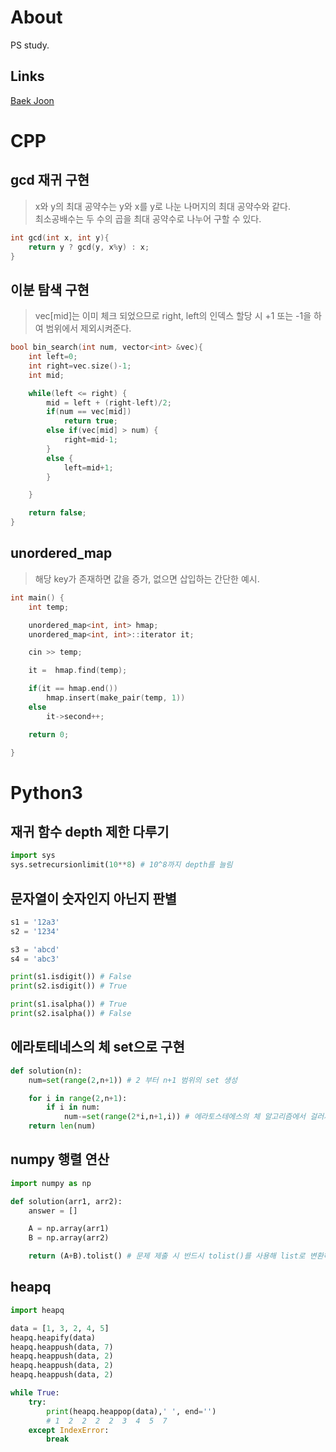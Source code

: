 # About
PS study.

## Links
[Baek Joon](https://www.acmicpc.net/user/jry9913)  

# CPP

## gcd 재귀 구현
> x와 y의 최대 공약수는 y와 x를 y로 나눈 나머지의 최대 공약수와 같다.   
> 최소공배수는 두 수의 곱을 최대 공약수로 나누어 구할 수 있다.
```cpp
int gcd(int x, int y){
	return y ? gcd(y, x%y) : x;
}
```

## 이분 탐색 구현
> vec[mid]는 이미 체크 되었으므로 right, left의 인덱스 할당 시
> +1 또는 -1을 하여 범위에서 제외시켜준다.

```cpp
bool bin_search(int num, vector<int> &vec){
	int left=0;
	int right=vec.size()-1;
	int mid;

	while(left <= right) {
		mid = left + (right-left)/2;
		if(num == vec[mid])
			return true;
		else if(vec[mid] > num) {
			right=mid-1;
		}
		else {
			left=mid+1;
		}

	}

	return false;
}
```

## unordered_map
> 해당 key가 존재하면 값을 증가, 없으면 삽입하는 간단한 예시.
```cpp
int main() {
	int temp;

	unordered_map<int, int> hmap;
	unordered_map<int, int>::iterator it;

	cin >> temp;

	it =  hmap.find(temp); 

	if(it == hmap.end())
		hmap.insert(make_pair(temp, 1)) 
	else
		it->second++;

	return 0;

}
```
# Python3

## 재귀 함수 depth 제한 다루기
```python
import sys
sys.setrecursionlimit(10**8) # 10^8까지 depth를 늘림
```

## 문자열이 숫자인지 아닌지 판별

```python
s1 = '12a3'
s2 = '1234'

s3 = 'abcd'
s4 = 'abc3'

print(s1.isdigit()) # False
print(s2.isdigit()) # True

print(s1.isalpha()) # True
print(s2.isalpha()) # False
```

## 에라토테네스의 체 set으로 구현
```python
def solution(n):
    num=set(range(2,n+1)) # 2 부터 n+1 범위의 set 생성

    for i in range(2,n+1):
        if i in num:
            num-=set(range(2*i,n+1,i)) # 에라토스테에스의 체 알고리즘에서 걸러져야할 부분을 range set을 이용해 제거한다.
    return len(num)
```

## numpy 행렬 연산
```python
import numpy as np

def solution(arr1, arr2):
    answer = []

    A = np.array(arr1)
    B = np.array(arr2)

    return (A+B).tolist() # 문제 제출 시 반드시 tolist()를 사용해 list로 변환하여 return 한다.
```


## heapq
```python
import heapq

data = [1, 3, 2, 4, 5]
heapq.heapify(data)
heapq.heappush(data, 7)
heapq.heappush(data, 2)
heapq.heappush(data, 2)
heapq.heappush(data, 2)

while True:
    try:
        print(heapq.heappop(data),' ', end='')
        # 1  2  2  2  2  3  4  5  7
    except IndexError:
        break
```
